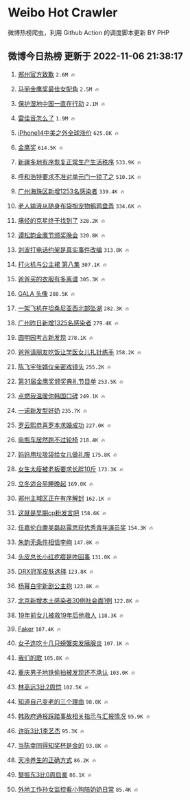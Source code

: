 # Weibo Hot Crawler 



微博热榜爬虫，利用 Github Action 的调度脚本更新 BY PHP 


## 微博今日热榜 更新于 2022-11-06 21:38:17 
1. [郑州官方致歉](https://s.weibo.com/weibo?q=%23%E9%83%91%E5%B7%9E%E5%AE%98%E6%96%B9%E8%87%B4%E6%AD%89%23&t=31&band_rank=1&Refer=top) `2.6M 🔥` 

1. [马丽金鹰奖最佳女配角](https://s.weibo.com/weibo?q=%23%E9%A9%AC%E4%B8%BD%E9%87%91%E9%B9%B0%E5%A5%96%E6%9C%80%E4%BD%B3%E5%A5%B3%E9%85%8D%E8%A7%92%23&t=31&band_rank=2&Refer=top) `2.5M 🔥` 

1. [保护湿地中国一直在行动](https://s.weibo.com/weibo?q=%23%E4%BF%9D%E6%8A%A4%E6%B9%BF%E5%9C%B0%E4%B8%AD%E5%9B%BD%E4%B8%80%E7%9B%B4%E5%9C%A8%E8%A1%8C%E5%8A%A8%23&t=31&band_rank=3&Refer=top) `2.1M 🔥` 

1. [雷佳音怎么了](https://s.weibo.com/weibo?q=%23%E9%9B%B7%E4%BD%B3%E9%9F%B3%E6%80%8E%E4%B9%88%E4%BA%86%23&t=31&band_rank=4&Refer=top) `1.9M 🔥` 

1. [iPhone14中美之外全球涨价](https://s.weibo.com/weibo?q=%23iPhone14%E4%B8%AD%E7%BE%8E%E4%B9%8B%E5%A4%96%E5%85%A8%E7%90%83%E6%B6%A8%E4%BB%B7%23&t=31&band_rank=5&Refer=top) `625.8K 🔥` 

1. [金鹰奖](https://s.weibo.com/weibo?q=%E9%87%91%E9%B9%B0%E5%A5%96&t=31&band_rank=6&Refer=top) `614.5K 🔥` 

1. [新疆多地有序恢复正常生产生活秩序](https://s.weibo.com/weibo?q=%23%E6%96%B0%E7%96%86%E5%A4%9A%E5%9C%B0%E6%9C%89%E5%BA%8F%E6%81%A2%E5%A4%8D%E6%AD%A3%E5%B8%B8%E7%94%9F%E4%BA%A7%E7%94%9F%E6%B4%BB%E7%A7%A9%E5%BA%8F%23&t=31&band_rank=7&Refer=top) `533.9K 🔥` 

1. [呼和浩特要求不准对单元门一锁了之](https://s.weibo.com/weibo?q=%23%E5%91%BC%E5%92%8C%E6%B5%A9%E7%89%B9%E8%A6%81%E6%B1%82%E4%B8%8D%E5%87%86%E5%AF%B9%E5%8D%95%E5%85%83%E9%97%A8%E4%B8%80%E9%94%81%E4%BA%86%E4%B9%8B%23&t=31&band_rank=8&Refer=top) `510.1K 🔥` 

1. [广州海珠区新增1253名感染者](https://s.weibo.com/weibo?q=%23%E5%B9%BF%E5%B7%9E%E6%B5%B7%E7%8F%A0%E5%8C%BA%E6%96%B0%E5%A2%9E1253%E5%90%8D%E6%84%9F%E6%9F%93%E8%80%85%23&t=31&band_rank=9&Refer=top) `339.4K 🔥` 

1. [老人输液从随身布袋掏宠物鹌鹑盘弄](https://s.weibo.com/weibo?q=%23%E8%80%81%E4%BA%BA%E8%BE%93%E6%B6%B2%E4%BB%8E%E9%9A%8F%E8%BA%AB%E5%B8%83%E8%A2%8B%E6%8E%8F%E5%AE%A0%E7%89%A9%E9%B9%8C%E9%B9%91%E7%9B%98%E5%BC%84%23&t=31&band_rank=10&Refer=top) `334.6K 🔥` 

1. [痛经的克星终于找到了](https://s.weibo.com/weibo?q=%23%E7%97%9B%E7%BB%8F%E7%9A%84%E5%85%8B%E6%98%9F%E7%BB%88%E4%BA%8E%E6%89%BE%E5%88%B0%E4%BA%86%23&t=31&band_rank=11&Refer=top) `328.2K 🔥` 

1. [谭松韵金鹰节颁奖晚会](https://s.weibo.com/weibo?q=%23%E8%B0%AD%E6%9D%BE%E9%9F%B5%E9%87%91%E9%B9%B0%E8%8A%82%E9%A2%81%E5%A5%96%E6%99%9A%E4%BC%9A%23&t=31&band_rank=12&Refer=top) `320.8K 🔥` 

1. [刘波打电话约架是真实事件改编](https://s.weibo.com/weibo?q=%23%E5%88%98%E6%B3%A2%E6%89%93%E7%94%B5%E8%AF%9D%E7%BA%A6%E6%9E%B6%E6%98%AF%E7%9C%9F%E5%AE%9E%E4%BA%8B%E4%BB%B6%E6%94%B9%E7%BC%96%23&t=31&band_rank=13&Refer=top) `313.8K 🔥` 

1. [打火机与公主裙 第八集](https://s.weibo.com/weibo?q=%E6%89%93%E7%81%AB%E6%9C%BA%E4%B8%8E%E5%85%AC%E4%B8%BB%E8%A3%99%20%E7%AC%AC%E5%85%AB%E9%9B%86&t=31&band_rank=14&Refer=top) `307.1K 🔥` 

1. [爸爸买的衣服有多离谱](https://s.weibo.com/weibo?q=%23%E7%88%B8%E7%88%B8%E4%B9%B0%E7%9A%84%E8%A1%A3%E6%9C%8D%E6%9C%89%E5%A4%9A%E7%A6%BB%E8%B0%B1%23&t=31&band_rank=15&Refer=top) `305.3K 🔥` 

1. [GALA 头像](https://s.weibo.com/weibo?q=GALA%20%E5%A4%B4%E5%83%8F&t=31&band_rank=16&Refer=top) `288.5K 🔥` 

1. [一架飞机在坦桑尼亚西北部坠湖](https://s.weibo.com/weibo?q=%23%E4%B8%80%E6%9E%B6%E9%A3%9E%E6%9C%BA%E5%9C%A8%E5%9D%A6%E6%A1%91%E5%B0%BC%E4%BA%9A%E8%A5%BF%E5%8C%97%E9%83%A8%E5%9D%A0%E6%B9%96%23&t=31&band_rank=17&Refer=top) `282.3K 🔥` 

1. [广州昨日新增1325名感染者](https://s.weibo.com/weibo?q=%23%E5%B9%BF%E5%B7%9E%E6%98%A8%E6%97%A5%E6%96%B0%E5%A2%9E1325%E5%90%8D%E6%84%9F%E6%9F%93%E8%80%85%23&t=31&band_rank=18&Refer=top) `279.4K 🔥` 

1. [圆明园考古新发现](https://s.weibo.com/weibo?q=%23%E5%9C%86%E6%98%8E%E5%9B%AD%E8%80%83%E5%8F%A4%E6%96%B0%E5%8F%91%E7%8E%B0%23&t=31&band_rank=19&Refer=top) `278.1K 🔥` 

1. [爸爸请朋友吃饭让学医女儿扎针练手](https://s.weibo.com/weibo?q=%23%E7%88%B8%E7%88%B8%E8%AF%B7%E6%9C%8B%E5%8F%8B%E5%90%83%E9%A5%AD%E8%AE%A9%E5%AD%A6%E5%8C%BB%E5%A5%B3%E5%84%BF%E6%89%8E%E9%92%88%E7%BB%83%E6%89%8B%23&t=31&band_rank=20&Refer=top) `258.2K 🔥` 

1. [陈飞宇张婧仪亲密戏镜头](https://s.weibo.com/weibo?q=%E9%99%88%E9%A3%9E%E5%AE%87%E5%BC%A0%E5%A9%A7%E4%BB%AA%E4%BA%B2%E5%AF%86%E6%88%8F%E9%95%9C%E5%A4%B4&t=31&band_rank=21&Refer=top) `255.2K 🔥` 

1. [第31届金鹰奖颁奖典礼节目单](https://s.weibo.com/weibo?q=%23%E7%AC%AC31%E5%B1%8A%E9%87%91%E9%B9%B0%E5%A5%96%E9%A2%81%E5%A5%96%E5%85%B8%E7%A4%BC%E8%8A%82%E7%9B%AE%E5%8D%95%23&t=31&band_rank=22&Refer=top) `253.5K 🔥` 

1. [点燃我温暖你韩国口碑](https://s.weibo.com/weibo?q=%23%E7%82%B9%E7%87%83%E6%88%91%E6%B8%A9%E6%9A%96%E4%BD%A0%E9%9F%A9%E5%9B%BD%E5%8F%A3%E7%A2%91%23&t=31&band_rank=23&Refer=top) `249.1K 🔥` 

1. [一诺新发型好奶](https://s.weibo.com/weibo?q=%23%E4%B8%80%E8%AF%BA%E6%96%B0%E5%8F%91%E5%9E%8B%E5%A5%BD%E5%A5%B6%23&t=31&band_rank=24&Refer=top) `235.7K 🔥` 

1. [罗云熙恭喜罗本求婚成功](https://s.weibo.com/weibo?q=%23%E7%BD%97%E4%BA%91%E7%86%99%E6%81%AD%E5%96%9C%E7%BD%97%E6%9C%AC%E6%B1%82%E5%A9%9A%E6%88%90%E5%8A%9F%23&t=31&band_rank=25&Refer=top) `227.0K 🔥` 

1. [电瓶车居然跑不过轮椅](https://s.weibo.com/weibo?q=%23%E7%94%B5%E7%93%B6%E8%BD%A6%E5%B1%85%E7%84%B6%E8%B7%91%E4%B8%8D%E8%BF%87%E8%BD%AE%E6%A4%85%23&t=31&band_rank=26&Refer=top) `218.4K 🔥` 

1. [妈妈用垃圾袋给女儿做礼服](https://s.weibo.com/weibo?q=%23%E5%A6%88%E5%A6%88%E7%94%A8%E5%9E%83%E5%9C%BE%E8%A2%8B%E7%BB%99%E5%A5%B3%E5%84%BF%E5%81%9A%E7%A4%BC%E6%9C%8D%23&t=31&band_rank=27&Refer=top) `175.8K 🔥` 

1. [女生太瘦被老板要求长胖10斤](https://s.weibo.com/weibo?q=%23%E5%A5%B3%E7%94%9F%E5%A4%AA%E7%98%A6%E8%A2%AB%E8%80%81%E6%9D%BF%E8%A6%81%E6%B1%82%E9%95%BF%E8%83%9610%E6%96%A4%23&t=31&band_rank=28&Refer=top) `173.3K 🔥` 

1. [立冬适合早睡晚起](https://s.weibo.com/weibo?q=%23%E7%AB%8B%E5%86%AC%E9%80%82%E5%90%88%E6%97%A9%E7%9D%A1%E6%99%9A%E8%B5%B7%23&t=31&band_rank=29&Refer=top) `169.0K 🔥` 

1. [郑州主城区正在有序解封](https://s.weibo.com/weibo?q=%23%E9%83%91%E5%B7%9E%E4%B8%BB%E5%9F%8E%E5%8C%BA%E6%AD%A3%E5%9C%A8%E6%9C%89%E5%BA%8F%E8%A7%A3%E5%B0%81%23&t=31&band_rank=30&Refer=top) `162.1K 🔥` 

1. [这就是早期cp粉发言吧](https://s.weibo.com/weibo?q=%23%E8%BF%99%E5%B0%B1%E6%98%AF%E6%97%A9%E6%9C%9Fcp%E7%B2%89%E5%8F%91%E8%A8%80%E5%90%A7%23&t=31&band_rank=31&Refer=top) `158.6K 🔥` 

1. [任嘉伦白鹿吴磊赵露思获优秀青年演员奖](https://s.weibo.com/weibo?q=%23%E4%BB%BB%E5%98%89%E4%BC%A6%E7%99%BD%E9%B9%BF%E5%90%B4%E7%A3%8A%E8%B5%B5%E9%9C%B2%E6%80%9D%E8%8E%B7%E4%BC%98%E7%A7%80%E9%9D%92%E5%B9%B4%E6%BC%94%E5%91%98%E5%A5%96%23&t=31&band_rank=32&Refer=top) `154.3K 🔥` 

1. [朱韵无条件相信李峋](https://s.weibo.com/weibo?q=%23%E6%9C%B1%E9%9F%B5%E6%97%A0%E6%9D%A1%E4%BB%B6%E7%9B%B8%E4%BF%A1%E6%9D%8E%E5%B3%8B%23&t=31&band_rank=33&Refer=top) `147.8K 🔥` 

1. [头皮总长小红疙瘩是咋回事](https://s.weibo.com/weibo?q=%23%E5%A4%B4%E7%9A%AE%E6%80%BB%E9%95%BF%E5%B0%8F%E7%BA%A2%E7%96%99%E7%98%A9%E6%98%AF%E5%92%8B%E5%9B%9E%E4%BA%8B%23&t=31&band_rank=34&Refer=top) `131.0K 🔥` 

1. [DRX冠军皮肤选择](https://s.weibo.com/weibo?q=%23DRX%E5%86%A0%E5%86%9B%E7%9A%AE%E8%82%A4%E9%80%89%E6%8B%A9%23&t=31&band_rank=35&Refer=top) `123.8K 🔥` 

1. [杨幂白宇新剧公主抱](https://s.weibo.com/weibo?q=%23%E6%9D%A8%E5%B9%82%E7%99%BD%E5%AE%87%E6%96%B0%E5%89%A7%E5%85%AC%E4%B8%BB%E6%8A%B1%23&t=31&band_rank=36&Refer=top) `123.8K 🔥` 

1. [北京新增本土感染者30例社会面1例](https://s.weibo.com/weibo?q=%23%E5%8C%97%E4%BA%AC%E6%96%B0%E5%A2%9E%E6%9C%AC%E5%9C%9F%E6%84%9F%E6%9F%93%E8%80%8530%E4%BE%8B%E7%A4%BE%E4%BC%9A%E9%9D%A21%E4%BE%8B%23&t=31&band_rank=37&Refer=top) `122.8K 🔥` 

1. [19年前女儿被救19年后他救人](https://s.weibo.com/weibo?q=%2319%E5%B9%B4%E5%89%8D%E5%A5%B3%E5%84%BF%E8%A2%AB%E6%95%9119%E5%B9%B4%E5%90%8E%E4%BB%96%E6%95%91%E4%BA%BA%23&t=31&band_rank=38&Refer=top) `118.3K 🔥` 

1. [Faker](https://s.weibo.com/weibo?q=Faker&t=31&band_rank=39&Refer=top) `107.4K 🔥` 

1. [女子连吃十几只螃蟹突发胰腺炎](https://s.weibo.com/weibo?q=%23%E5%A5%B3%E5%AD%90%E8%BF%9E%E5%90%83%E5%8D%81%E5%87%A0%E5%8F%AA%E8%9E%83%E8%9F%B9%E7%AA%81%E5%8F%91%E8%83%B0%E8%85%BA%E7%82%8E%23&t=31&band_rank=40&Refer=top) `107.1K 🔥` 

1. [我们的歌](https://s.weibo.com/weibo?q=%E6%88%91%E4%BB%AC%E7%9A%84%E6%AD%8C&t=31&band_rank=41&Refer=top) `105.8K 🔥` 

1. [重庆男子地铁偷拍被发现还不承认](https://s.weibo.com/weibo?q=%23%E9%87%8D%E5%BA%86%E7%94%B7%E5%AD%90%E5%9C%B0%E9%93%81%E5%81%B7%E6%8B%8D%E8%A2%AB%E5%8F%91%E7%8E%B0%E8%BF%98%E4%B8%8D%E6%89%BF%E8%AE%A4%23&t=31&band_rank=42&Refer=top) `103.0K 🔥` 

1. [林高远3比2周恺](https://s.weibo.com/weibo?q=%23%E6%9E%97%E9%AB%98%E8%BF%9C3%E6%AF%942%E5%91%A8%E6%81%BA%23&t=31&band_rank=43&Refer=top) `102.5K 🔥` 

1. [知道自己变老的三个理由](https://s.weibo.com/weibo?q=%23%E7%9F%A5%E9%81%93%E8%87%AA%E5%B7%B1%E5%8F%98%E8%80%81%E7%9A%84%E4%B8%89%E4%B8%AA%E7%90%86%E7%94%B1%23&t=31&band_rank=44&Refer=top) `98.0K 🔥` 

1. [韩政府通报踩踏事故相关指示与汇报情况](https://s.weibo.com/weibo?q=%23%E9%9F%A9%E6%94%BF%E5%BA%9C%E9%80%9A%E6%8A%A5%E8%B8%A9%E8%B8%8F%E4%BA%8B%E6%95%85%E7%9B%B8%E5%85%B3%E6%8C%87%E7%A4%BA%E4%B8%8E%E6%B1%87%E6%8A%A5%E6%83%85%E5%86%B5%23&t=31&band_rank=45&Refer=top) `95.9K 🔥` 

1. [许昕3比1李艺杰](https://s.weibo.com/weibo?q=%23%E8%AE%B8%E6%98%953%E6%AF%941%E6%9D%8E%E8%89%BA%E6%9D%B0%23&t=31&band_rank=46&Refer=top) `95.3K 🔥` 

1. [当陈幸同得知奖杯是金的](https://s.weibo.com/weibo?q=%23%E5%BD%93%E9%99%88%E5%B9%B8%E5%90%8C%E5%BE%97%E7%9F%A5%E5%A5%96%E6%9D%AF%E6%98%AF%E9%87%91%E7%9A%84%23&t=31&band_rank=47&Refer=top) `93.8K 🔥` 

1. [天冷养生的正确方式](https://s.weibo.com/weibo?q=%23%E5%A4%A9%E5%86%B7%E5%85%BB%E7%94%9F%E7%9A%84%E6%AD%A3%E7%A1%AE%E6%96%B9%E5%BC%8F%23&t=31&band_rank=48&Refer=top) `86.2K 🔥` 

1. [樊振东3比0周启豪](https://s.weibo.com/weibo?q=%23%E6%A8%8A%E6%8C%AF%E4%B8%9C3%E6%AF%940%E5%91%A8%E5%90%AF%E8%B1%AA%23&t=31&band_rank=49&Refer=top) `86.1K 🔥` 

1. [外地工作孙女监控看小狗陪奶奶日常](https://s.weibo.com/weibo?q=%23%E5%A4%96%E5%9C%B0%E5%B7%A5%E4%BD%9C%E5%AD%99%E5%A5%B3%E7%9B%91%E6%8E%A7%E7%9C%8B%E5%B0%8F%E7%8B%97%E9%99%AA%E5%A5%B6%E5%A5%B6%E6%97%A5%E5%B8%B8%23&t=31&band_rank=50&Refer=top) `85.4K 🔥` 

